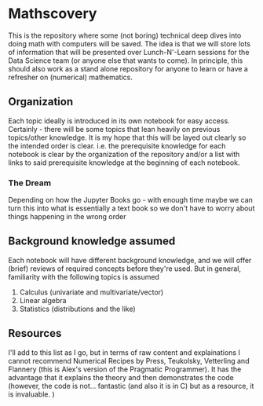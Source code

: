 # Mathscovery 

This is the repository where some (not boring) technical deep dives into doing math with computers will be saved. The idea is that we will store lots of information that will be presented over Lunch-N'-Learn sessions for the Data Science team (or anyone else that wants to come). In principle, this should also work as a stand alone repository for anyone to learn or have a refresher on (numerical) mathematics. 

## Organization
Each topic ideally is introduced in its own notebook for easy access. Certainly - there will be some topics that lean heavily on previous topics/other knowledge. It is my hope that this will be layed out clearly so the intended order is clear. i.e. the prerequisite knowledge for each notebook is clear by the organization of the repository and/or a list with links to said prerequisite knowledge at the beginning of each notebook.

### The Dream
Depending on how the Jupyter Books go - with enough time maybe we can turn this into what is essentially a text book so we don't have to worry about things happening in the wrong order 

## Background knowledge assumed
Each notebook will have different background knowledge, and we will offer (brief) reviews of required concepts before they're used. But in general, familiarity with the following topics is assumed

1. Calculus (univariate and multivariate/vector)
2. Linear algebra
3. Statistics (distributions and the like) 

## Resources

I'll add to this list as I go, but in terms of raw content and explainations I cannot recommend Numerical Recipes by Press, Teukolsky, Vetterling and Flannery (this is Alex's version of the Pragmatic Programmer). It has the advantage that it explains the theory and then demonstrates the code (however, the code is not... fantastic (and also it is in C) but as a resource, it is invaluable. )
